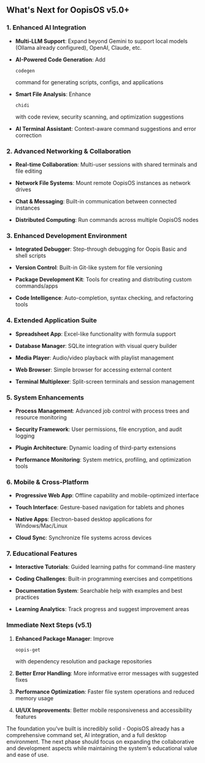 ## **What's Next for OopisOS v5.0+**

### **1. Enhanced AI Integration**

- **Multi-LLM Support**: Expand beyond Gemini to support local models (Ollama already configured), OpenAI, Claude, etc.

- **AI-Powered Code Generation**: Add 
    
    ```plaintext
    codegen
    ```

  command for generating scripts, configs, and applications

- **Smart File Analysis**: Enhance 
    
    ```plaintext
    chidi
    ```

  with code review, security scanning, and optimization suggestions

- **AI Terminal Assistant**: Context-aware command suggestions and error correction


### **2. Advanced Networking & Collaboration**

- **Real-time Collaboration**: Multi-user sessions with shared terminals and file editing

- **Network File Systems**: Mount remote OopisOS instances as network drives

- **Chat & Messaging**: Built-in communication between connected instances

- **Distributed Computing**: Run commands across multiple OopisOS nodes


### **3. Enhanced Development Environment**

- **Integrated Debugger**: Step-through debugging for Oopis Basic and shell scripts

- **Version Control**: Built-in Git-like system for file versioning

- **Package Development Kit**: Tools for creating and distributing custom commands/apps

- **Code Intelligence**: Auto-completion, syntax checking, and refactoring tools


### **4. Extended Application Suite**

- **Spreadsheet App**: Excel-like functionality with formula support

- **Database Manager**: SQLite integration with visual query builder

- **Media Player**: Audio/video playback with playlist management

- **Web Browser**: Simple browser for accessing external content

- **Terminal Multiplexer**: Split-screen terminals and session management


### **5. System Enhancements**

- **Process Management**: Advanced job control with process trees and resource monitoring

- **Security Framework**: User permissions, file encryption, and audit logging

- **Plugin Architecture**: Dynamic loading of third-party extensions

- **Performance Monitoring**: System metrics, profiling, and optimization tools


### **6. Mobile & Cross-Platform**

- **Progressive Web App**: Offline capability and mobile-optimized interface

- **Touch Interface**: Gesture-based navigation for tablets and phones

- **Native Apps**: Electron-based desktop applications for Windows/Mac/Linux

- **Cloud Sync**: Synchronize file systems across devices


### **7. Educational Features**

- **Interactive Tutorials**: Guided learning paths for command-line mastery

- **Coding Challenges**: Built-in programming exercises and competitions

- **Documentation System**: Searchable help with examples and best practices

- **Learning Analytics**: Track progress and suggest improvement areas


### **Immediate Next Steps (v5.1)**

1. **Enhanced Package Manager**: Improve 
    
    ```plaintext
    oopis-get
    ```

   with dependency resolution and package repositories

2. **Better Error Handling**: More informative error messages with suggested fixes

3. **Performance Optimization**: Faster file system operations and reduced memory usage

4. **UI/UX Improvements**: Better mobile responsiveness and accessibility features


The foundation you've built is incredibly solid - OopisOS already has a comprehensive command set, AI integration, and a full desktop environment. The next phase should focus on expanding the collaborative and development aspects while maintaining the system's educational value and ease of use.